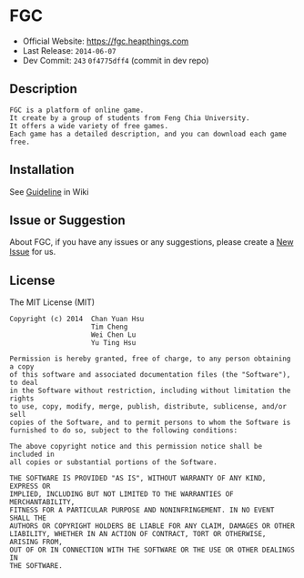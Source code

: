 FGC
=========
- Official Website: https://fgc.heapthings.com
- Last Release: `2014-06-07`
- Dev Commit: `243` `0f4775dff4` (commit in dev repo)

Description
--------
```
FGC is a platform of online game.
It create by a group of students from Feng Chia University.
It offers a wide variety of free games.
Each game has a detailed description, and you can download each game free.
```

Installation
--------
See [Guideline](https://github.com/jyhsu2000/fgc/wiki/Guideline) in Wiki

Issue or Suggestion
--------
About FGC, if you have any issues or any suggestions,
please create a [New Issue](https://github.com/jyhsu2000/fgc/issues/new) for us.

License
--------
The MIT License (MIT)
```
Copyright (c) 2014  Chan Yuan Hsu
                    Tim Cheng
                    Wei Chen Lu
                    Yu Ting Hsu

Permission is hereby granted, free of charge, to any person obtaining a copy
of this software and associated documentation files (the "Software"), to deal
in the Software without restriction, including without limitation the rights
to use, copy, modify, merge, publish, distribute, sublicense, and/or sell
copies of the Software, and to permit persons to whom the Software is
furnished to do so, subject to the following conditions:

The above copyright notice and this permission notice shall be included in
all copies or substantial portions of the Software.

THE SOFTWARE IS PROVIDED "AS IS", WITHOUT WARRANTY OF ANY KIND, EXPRESS OR
IMPLIED, INCLUDING BUT NOT LIMITED TO THE WARRANTIES OF MERCHANTABILITY,
FITNESS FOR A PARTICULAR PURPOSE AND NONINFRINGEMENT. IN NO EVENT SHALL THE
AUTHORS OR COPYRIGHT HOLDERS BE LIABLE FOR ANY CLAIM, DAMAGES OR OTHER
LIABILITY, WHETHER IN AN ACTION OF CONTRACT, TORT OR OTHERWISE, ARISING FROM,
OUT OF OR IN CONNECTION WITH THE SOFTWARE OR THE USE OR OTHER DEALINGS IN
THE SOFTWARE.
```
